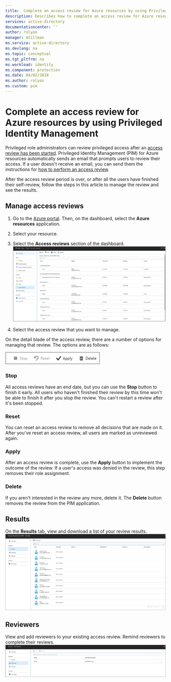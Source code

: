 ```yaml
---
title:  Complete an access review for Azure resources by using Privileged Identity Management | Microsoft Docs
description: Describes how to complete an access review for Azure resources.
services: active-directory
documentationcenter: ''
author: rolyon
manager: mtillman
ms.service: active-directory
ms.devlang: na
ms.topic: conceptual
ms.tgt_pltfrm: na
ms.workload: identity
ms.component: protection
ms.date: 04/02/2018
ms.author: rolyon
ms.custom: pim
---
```


# Complete an access review for Azure resources by using Privileged Identity Management
Privileged role administrators can review privileged access after an [access review has been started](pim-resource-roles-start-access-review.md). Privileged Identity Management (PIM) for Azure resources automatically sends an email that prompts users to review their access. If a user doesn't receive an email, you can send them the instructions for [how to perform an access review](pim-resource-roles-perform-access-review.md).

After the access review period is over, or after all the users have finished their self-review, follow the steps in this article to manage the review and see the results.

## Manage access reviews
1. Go to the [Azure portal](https://portal.azure.com/). Then, on the dashboard, select the **Azure resources** application.

2. Select your resource.

3. Select the **Access reviews** section of the dashboard.
![Access reviews](media/azure-pim-resource-rbac/rbac-access-review-home-list.png)

4. Select the access review that you want to manage.

On the detail blade of the access review, there are a number of options for managing that review. The options are as follows:

![Options for managing a review](media/azure-pim-resource-rbac/rbac-access-review-menu.png)

### Stop
All access reviews have an end date, but you can use the **Stop** button to finish it early. All users who haven't finished their review by this time won't be able to finish it after you stop the review. You can't restart a review after it's been stopped.

### Reset
You can reset an access review to remove all decisions that are made on it. After you've reset an access review, all users are marked as unreviewed again. 

### Apply
After an access review is complete, use the **Apply** button to implement the outcome of the review. If a user's access was denied in the review, this step removes their role assignment.  

### Delete
If you aren't interested in the review any more, delete it. The **Delete** button removes the review from the PIM application.

## Results
On the **Results** tab, view and download a list of your review results. 
![Results tab](media/azure-pim-resource-rbac/rbac-access-review-results.png)

## Reviewers
View and add reviewers to your existing access review. Remind reviewers to complete their reviews.
![Add reviewers](media/azure-pim-resource-rbac/rbac-access-review-reviewers.png)



